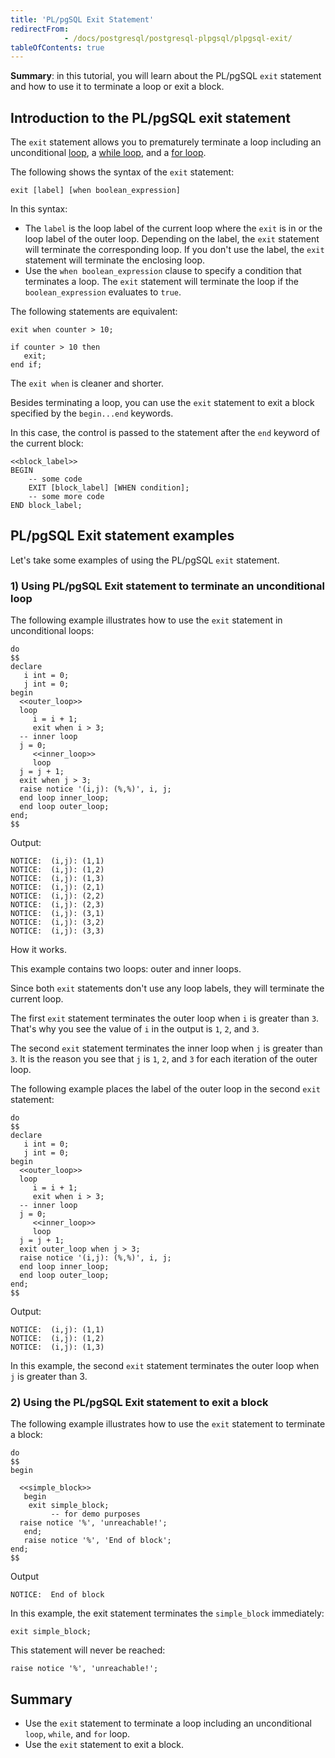 ```yaml
---
title: 'PL/pgSQL Exit Statement'
redirectFrom: 
            - /docs/postgresql/postgresql-plpgsql/plpgsql-exit/
tableOfContents: true
---
```


**Summary**: in this tutorial, you will learn about the PL/pgSQL `exit` statement and how to use it to terminate a loop or exit a block.

## Introduction to the PL/pgSQL exit statement

The `exit` statement allows you to prematurely terminate a loop including an unconditional [loop](/docs/postgresql/postgresql-plpgsql/plpgsql-loop-statements), a [while loop](https://www.postgresqltutorial.com/plpgsql-while-loop/), and a [for loop](https://www.postgresqltutorial.com/postgresql-plpgsql/plpgsql-for-loop/).

The following shows the syntax of the `exit` statement:

```
exit [label] [when boolean_expression]
```

In this syntax:

- The `label` is the loop label of the current loop where the `exit` is in or the loop label of the outer loop. Depending on the label, the `exit` statement will terminate the corresponding loop. If you don't use the label, the `exit` statement will terminate the enclosing loop.
- Use the `when boolean_expression` clause to specify a condition that terminates a loop. The `exit` statement will terminate the loop if the `boolean_expression` evaluates to `true`.

The following statements are equivalent:

```
exit when counter > 10;
```

```
if counter > 10 then
   exit;
end if;
```

The `exit when` is cleaner and shorter.

Besides terminating a loop, you can use the `exit` statement to exit a block specified by the `begin...end` keywords.

In this case, the control is passed to the statement after the `end` keyword of the current block:

```
<<block_label>>
BEGIN
    -- some code
    EXIT [block_label] [WHEN condition];
    -- some more code
END block_label;
```

## PL/pgSQL Exit statement examples

Let's take some examples of using the PL/pgSQL `exit` statement.

### 1) Using PL/pgSQL Exit statement to terminate an unconditional loop

The following example illustrates how to use the `exit` statement in unconditional loops:

```
do
$$
declare
   i int = 0;
   j int = 0;
begin
  <<outer_loop>>
  loop
     i = i + 1;
     exit when i > 3;
  -- inner loop
  j = 0;
     <<inner_loop>>
     loop
  j = j + 1;
  exit when j > 3;
  raise notice '(i,j): (%,%)', i, j;
  end loop inner_loop;
  end loop outer_loop;
end;
$$
```

Output:

```
NOTICE:  (i,j): (1,1)
NOTICE:  (i,j): (1,2)
NOTICE:  (i,j): (1,3)
NOTICE:  (i,j): (2,1)
NOTICE:  (i,j): (2,2)
NOTICE:  (i,j): (2,3)
NOTICE:  (i,j): (3,1)
NOTICE:  (i,j): (3,2)
NOTICE:  (i,j): (3,3)
```

How it works.

This example contains two loops: outer and inner loops.

Since both `exit` statements don't use any loop labels, they will terminate the current loop.

The first `exit` statement terminates the outer loop when `i` is greater than `3`. That's why you see the value of `i` in the output is `1`, `2`, and `3`.

The second `exit` statement terminates the inner loop when `j` is greater than `3`. It is the reason you see that `j` is `1`, `2`, and `3` for each iteration of the outer loop.

The following example places the label of the outer loop in the second `exit` statement:

```
do
$$
declare
   i int = 0;
   j int = 0;
begin
  <<outer_loop>>
  loop
     i = i + 1;
     exit when i > 3;
  -- inner loop
  j = 0;
     <<inner_loop>>
     loop
  j = j + 1;
  exit outer_loop when j > 3;
  raise notice '(i,j): (%,%)', i, j;
  end loop inner_loop;
  end loop outer_loop;
end;
$$
```

Output:

```
NOTICE:  (i,j): (1,1)
NOTICE:  (i,j): (1,2)
NOTICE:  (i,j): (1,3)
```

In this example, the second `exit` statement terminates the outer loop when `j` is greater than 3.

### 2) Using the PL/pgSQL Exit statement to exit a block

The following example illustrates how to use the `exit` statement to terminate a block:

```
do
$$
begin

  <<simple_block>>
   begin
    exit simple_block;
         -- for demo purposes
  raise notice '%', 'unreachable!';
   end;
   raise notice '%', 'End of block';
end;
$$
```

Output

```
NOTICE:  End of block
```

In this example, the exit statement terminates the `simple_block` immediately:

```
exit simple_block;
```

This statement will never be reached:

```
raise notice '%', 'unreachable!';
```

## Summary

- Use the `exit` statement to terminate a loop including an unconditional `loop`, `while`, and `for` loop.
- Use the `exit` statement to exit a block.
